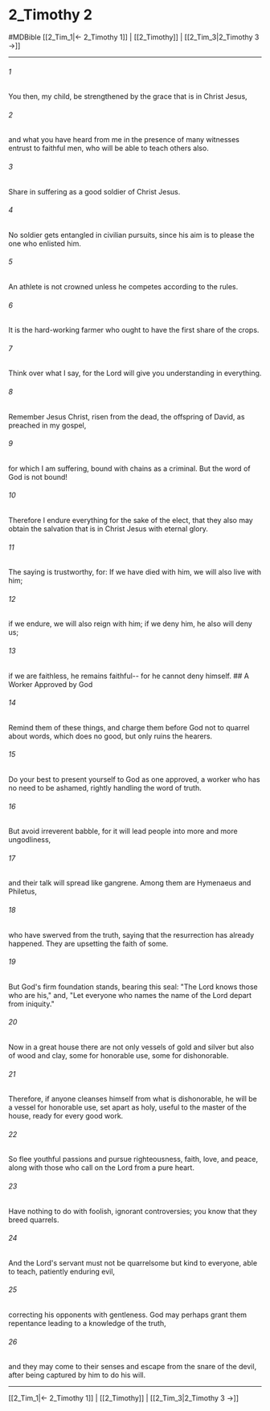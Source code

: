 # 2_Timothy 2
#MDBible
[[2_Tim_1|← 2_Timothy 1]] | [[2_Timothy]] | [[2_Tim_3|2_Timothy 3 →]]

***

###### 1 

You then, my child, be strengthened by the grace that is in Christ Jesus, 

###### 2 

and what you have heard from me in the presence of many witnesses entrust to faithful men, who will be able to teach others also. 

###### 3 

Share in suffering as a good soldier of Christ Jesus. 

###### 4 

No soldier gets entangled in civilian pursuits, since his aim is to please the one who enlisted him. 

###### 5 

An athlete is not crowned unless he competes according to the rules. 

###### 6 

It is the hard-working farmer who ought to have the first share of the crops. 

###### 7 

Think over what I say, for the Lord will give you understanding in everything. 

###### 8 

Remember Jesus Christ, risen from the dead, the offspring of David, as preached in my gospel, 

###### 9 

for which I am suffering, bound with chains as a criminal. But the word of God is not bound! 

###### 10 

Therefore I endure everything for the sake of the elect, that they also may obtain the salvation that is in Christ Jesus with eternal glory. 

###### 11 

The saying is trustworthy, for: If we have died with him, we will also live with him; 

###### 12 

if we endure, we will also reign with him; if we deny him, he also will deny us; 

###### 13 

if we are faithless, he remains faithful-- for he cannot deny himself. ## A Worker Approved by God 

###### 14 

Remind them of these things, and charge them before God not to quarrel about words, which does no good, but only ruins the hearers. 

###### 15 

Do your best to present yourself to God as one approved, a worker who has no need to be ashamed, rightly handling the word of truth. 

###### 16 

But avoid irreverent babble, for it will lead people into more and more ungodliness, 

###### 17 

and their talk will spread like gangrene. Among them are Hymenaeus and Philetus, 

###### 18 

who have swerved from the truth, saying that the resurrection has already happened. They are upsetting the faith of some. 

###### 19 

But God's firm foundation stands, bearing this seal: "The Lord knows those who are his," and, "Let everyone who names the name of the Lord depart from iniquity." 

###### 20 

Now in a great house there are not only vessels of gold and silver but also of wood and clay, some for honorable use, some for dishonorable. 

###### 21 

Therefore, if anyone cleanses himself from what is dishonorable, he will be a vessel for honorable use, set apart as holy, useful to the master of the house, ready for every good work. 

###### 22 

So flee youthful passions and pursue righteousness, faith, love, and peace, along with those who call on the Lord from a pure heart. 

###### 23 

Have nothing to do with foolish, ignorant controversies; you know that they breed quarrels. 

###### 24 

And the Lord's servant must not be quarrelsome but kind to everyone, able to teach, patiently enduring evil, 

###### 25 

correcting his opponents with gentleness. God may perhaps grant them repentance leading to a knowledge of the truth, 

###### 26 

and they may come to their senses and escape from the snare of the devil, after being captured by him to do his will. 

***

[[2_Tim_1|← 2_Timothy 1]] | [[2_Timothy]] | [[2_Tim_3|2_Timothy 3 →]]
